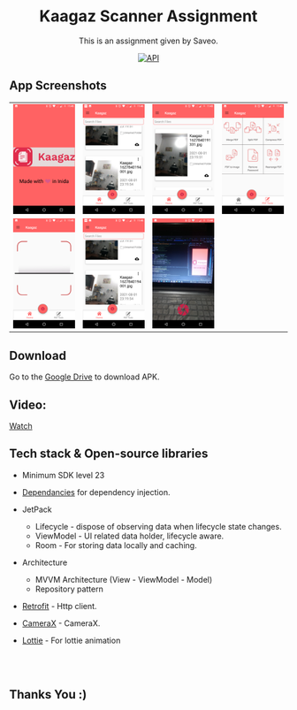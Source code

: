 <h1 align="center">Kaagaz Scanner Assignment</h1>

<p align="center">  
This is an assignment given by Saveo.
</p>

<p align="center">
  <a href="https://android-arsenal.com/api?level=21"><img alt="API" src="https://img.shields.io/badge/API-21%2B-brightgreen.svg?style=flat"/></a>
</p>


## App Screenshots

<table>
  <tr>
    <td><img src="https://github.com/pravin5551/Kaagaz-scanner-Assignemnt/blob/main/Screenshots/5.png" width="200"/></td>
    <td><img src="https://github.com/pravin5551/Kaagaz-scanner-Assignemnt/blob/main/Screenshots/6.png" width="200"/></td>
     <td><img src="https://github.com/pravin5551/Kaagaz-scanner-Assignemnt/blob/main/Screenshots/1.png" width="200"/></td>
     <td><img src="https://github.com/pravin5551/Kaagaz-scanner-Assignemnt/blob/main/Screenshots/2.png" width="200"/></td>

  </tr>
  
 <tr>
    <td><img src="https://github.com/pravin5551/Kaagaz-scanner-Assignemnt/blob/main/Screenshots/4.png" width="200"/></td>
    <td><img src="https://github.com/pravin5551/Kaagaz-scanner-Assignemnt/blob/main/Screenshots/6.png" width="200"/></td>
     <td><img src="https://github.com/pravin5551/Kaagaz-scanner-Assignemnt/blob/main/Screenshots/3.png" width="200"/></td>

  </tr>

  
 </table>



## Download
Go to the [Google Drive](https://drive.google.com/drive/u/0/folders/1EVEa-XXtKIrQVU9JMqONlPx7PehuR1Tw) to download APK.

## Video: 
[Watch]()



## Tech stack & Open-source libraries
- Minimum SDK level 23
- [Dependancies](https://github.com/pravin5551/Kaagaz-scanner-Assignemnt/blob/main/app/build.gradle) for dependency injection.

- JetPack
  - Lifecycle - dispose of observing data when lifecycle state changes.
  - ViewModel - UI related data holder, lifecycle aware.
  - Room - For storing data locally and caching.
- Architecture
  - MVVM Architecture (View - ViewModel - Model)
  - Repository pattern
- [Retrofit](https://square.github.io/retrofit/) - Http client.
- [CameraX](https://developer.android.com/training/camerax) - CameraX.
- [Lottie](https://airbnb.io/lottie/#/) - For lottie animation</br>


</br>
</br>


## Thanks You :)


